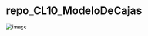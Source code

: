# repo_CL10_ModeloDeCajas

![image](https://github.com/CasseliLayza/repo_CL10_ModeloDeCajas/assets/122756933/bc0cb1ea-77c5-432a-aa51-50ec4052c6da)
